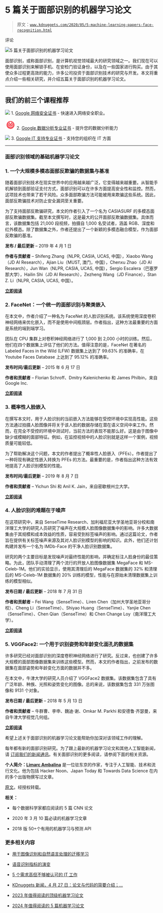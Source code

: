 # 5 篇关于面部识别的机器学习论文

> 原文：[`www.kdnuggets.com/2020/05/5-machine-learning-papers-face-recognition.html`](https://www.kdnuggets.com/2020/05/5-machine-learning-papers-face-recognition.html)

评论

![5 篇关于面部识别的机器学习论文](img/3150c9e6bb0238dc10071f262fe0bfa6.png)

面部识别，或称面部识别，是计算机视觉领域最大的研究领域之一。我们现在可以使用面部识别来解锁手机、在安检门验证身份，以及在一些国家进行购买。由于其使众多过程更高效的能力，许多公司投资于面部识别技术的研究与开发。本文将重点介绍一些相关研究，并介绍五篇关于面部识别的机器学习论文。

* * *

## 我们的前三个课程推荐

![](img/0244c01ba9267c002ef39d4907e0b8fb.png) 1\. [Google 网络安全证书](https://www.kdnuggets.com/google-cybersecurity) - 快速进入网络安全职业。

![](img/e225c49c3c91745821c8c0368bf04711.png) 2\. [Google 数据分析专业证书](https://www.kdnuggets.com/google-data-analytics) - 提升您的数据分析能力

![](img/0244c01ba9267c002ef39d4907e0b8fb.png) 3\. [Google IT 支持专业证书](https://www.kdnuggets.com/google-itsupport) - 支持您的组织在 IT 方面

* * *

### 面部识别领域的基础机器学习论文

### 1\. 一个大规模多模态面部反欺骗的数据集与基准

随着面部识别技术在现实世界中的应用越来越广泛，它变得越来越重要。从智能手机解锁到面部验证支付方式，面部识别可以在许多方面提高安全性和监控。然而，这项技术也带来了若干风险。众多面部欺骗方法可能被用来欺骗这些系统。因此，面部反欺骗技术对防止安全漏洞至关重要。

为了支持面部反欺骗研究，本文的作者引入了一个名为 CASIASURF 的多模态面部反欺骗数据集。截至本文撰写时，这是最大的公开面部反欺骗数据集。具体而言，该数据集包括 21,000 段视频，拍摄自 1,000 名受试者，涵盖 RGB、深度和红外模态。除了数据集之外，作者还提出了一个新颖的多模态融合模型，作为面部反欺骗的基准。

**发布 / 最后更新** – 2019 年 4 月 1 日

**作者与贡献者** – Shifeng Zhang（NLPR, CASIA, UCAS, 中国），Xiaobo Wang（JD AI Research），Ajian Liu（MUST, 澳门，中国），Chenxu Zhao（JD AI Research），Jun Wan（NLPR, CASIA, UCAS, 中国），Sergio Escalera（巴塞罗那大学），Hailin Shi（JD AI Research），Zezheng Wang（JD Finance），Stan Z. Li（NLPR, CASIA, UCAS, 中国）。

**[立即阅读](https://arxiv.org/pdf/1812.00408v3.pdf)**

### 2\. FaceNet：一个统一的面部识别与聚类嵌入

在本文中，作者介绍了一种名为 FaceNet 的人脸识别系统。该系统使用深度卷积神经网络来优化嵌入，而不是使用中间瓶颈层。作者指出，这种方法最重要的方面是系统的端到端学习。

团队在 CPU 集群上对卷积神经网络进行了 1,000 到 2,000 小时的训练。然后，他们在四个数据集上评估了他们的方法。值得注意的是，FaceNet 在著名的 Labeled Faces in the Wild (LFW) 数据集上达到了 99.63% 的准确率，在 Youtube Faces Database 上达到了 95.12% 的准确率。

**发布时间/最后更新** – 2015 年 6 月 17 日

**作者和贡献者** – Florian Schroff、Dmitry Kalenichenko 和 James Philbin，来自 Google Inc.

**[立即阅读](https://arxiv.org/pdf/1503.03832v3.pdf)**

### 3\. 概率性人脸嵌入

在撰写本文时，用于人脸识别的当前嵌入方法能够在受控环境中实现高性能。这些方法通过拍摄人脸图像并将关于该人脸的数据存储在潜在语义空间中来工作。然而，在完全不受控的环境中测试时，当前方法的表现不能那么好。这是由于图像中缺少或模糊的面部特征。例如，在监控视频中的人脸识别就是这样一个案例，视频质量可能较低。

为了帮助解决这个问题，本文的作者提出了概率性人脸嵌入（PFEs）。作者提出了一种将现有确定性嵌入转换为 PFEs 的方法。最重要的是，作者指出这种方法有效地提高了人脸识别模型的性能。

**发布时间/最后更新** – 2019 年 8 月 7 日

**作者和贡献者** – Yichun Shi 和 Anil K. Jain，来自密歇根州立大学。

**[立即阅读](https://arxiv.org/pdf/1904.09658.pdf)**

### 4\. 人脸识别的难题在于噪声

在这项研究中，来自 SenseTime Research、加利福尼亚大学圣地亚哥分校和南洋理工大学的研究人员研究了噪声在大规模人脸图像数据集中的影响。许多大数据集由于其规模和成本效益的性质，容易受到标签噪声的影响。通过这篇论文，作者旨在提供有关标签噪声来源及其对人脸识别模型的影响的知识。此外，他们还计划构建并发布一个名为 IMDb-Face 的干净人脸识别数据集。

研究的两个主要目标是发现噪声对最终性能的影响，并确定标注人脸身份的最佳策略。为此，团队手动清理了两个流行的开放人脸图像数据集 MegaFace 和 MS-Celeb-1M。他们的实验显示，使用其清理后的 MegaFace 数据集的 32% 和清理后的 MS-Celeb-1M 数据集的 20% 训练的模型，性能与在原始未清理数据集上训练的模型相似。

**发布日期 / 最后更新** – 2018 年 7 月 31 日

**作者和贡献者** – Fei Wang（SenseTime）、Liren Chen（加州大学圣地亚哥分校）、Cheng Li（SenseTime）、Shiyao Huang（SenseTime）、Yanjie Chen（SenseTime）、Chen Qian（SenseTime）和 Chen Change Loy（南洋理工大学）。

**[立即阅读](https://arxiv.org/pdf/1807.11649v1.pdf)**

### 5. VGGFace2: 一个用于识别姿势和年龄变化面孔的数据集

许多研究已经对面部识别的深度卷积神经网络进行了研究。反过来，也创建了许多大规模的面部图像数据集来训练这些模型。然而，本文的作者指出，之前发布的数据集在面部姿势和年龄变化方面的数据并不多。

在本文中，牛津大学的研究人员介绍了 VGGFace2 数据集。该数据集包含了具有广泛年龄、种族、光照和姿势变化的图像。总的来说，该数据集包含 331 万张图像和 9131 个对象。

**发布日期 / 最后更新** – 2018 年 5 月 13 日

**作者和贡献者** – 牛群曹、李申、魏迪·谢、Omkar M. Parkhi 和安德鲁·齐瑟曼，来自牛津大学视觉几何组。

**[立即阅读](https://arxiv.org/pdf/1710.08092v2.pdf)**

希望上述关于面部识别的机器学习论文能帮助你加深对该领域工作的理解。

每年都有新的面部识别研究。为了跟上最新的机器学习论文和其他人工智能新闻，请 [订阅我们的新闻通讯](https://lionbridge.ai/ai-newsletter-subscription/)。有关面部识别的更多阅读，请参阅下面的相关资源。

**个人简介：[Limarc Ambalina](https://www.linkedin.com/in/limarc-ambalina-11604371/)** 是一位驻东京的作家，专注于人工智能、技术和流行文化。他为包括 Hacker Noon、Japan Today 和 Towards Data Science 在内的多个出版物撰写过文章。

[原文](https://lionbridge.ai/articles/5-machine-learning-papers-on-face-recognition/)。经授权转载。

**相关：**

+   每个数据科学家都应阅读的 5 篇 CNN 论文

+   2020 年 3 月 10 篇必读的机器学习文章

+   2018 版 50+个有用的机器学习与预测 API

### 更多相关内容

+   [用于图像识别和自然语言处理的迁移学习](https://www.kdnuggets.com/2022/01/transfer-learning-image-recognition-natural-language-processing.html)

+   [语音识别指标的演变](https://www.kdnuggets.com/2022/10/evolution-speech-recognition-metrics.html)

+   [5 个需求高但不够被认可的 IT 工作](https://www.kdnuggets.com/5-it-jobs-that-are-high-in-demand-but-dont-get-enough-recognition)

+   [KDnuggets 新闻，4 月 27 日：论文与代码的简要介绍；…](https://www.kdnuggets.com/2022/n17.html)

+   [2023 年值得阅读的顶级机器学习论文](https://www.kdnuggets.com/2023/03/top-machine-learning-papers-read-2023.html)

+   [2024 年值得阅读的 5 篇机器学习论文](https://www.kdnuggets.com/5-machine-learning-papers-to-read-in-2024)

